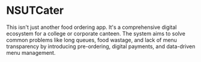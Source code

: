 # NSUTCater
This isn't just another food ordering app. It's a comprehensive digital ecosystem for a college or corporate canteen. The system aims to solve common problems like long queues, food wastage, and lack of menu transparency by introducing pre-ordering, digital payments, and data-driven menu management.
